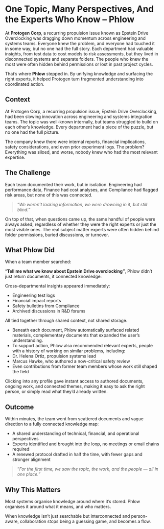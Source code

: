# One Topic, Many Perspectives, And the Experts Who Know – Phlow

At **Protogen Corp**, a recurring propulsion issue known as Epstein Drive Overclocking was dragging down momentum across engineering and systems teams. Everyone knew the problem, and everyone had touched it in some way, but no one had the full story. Each department had valuable insights, from test data to cost models to risk assessments, but they lived in disconnected systems and separate folders. The people who knew the most were often hidden behind permissions or lost in past project cycles.

That’s where **Phlow** stepped in. By unifying knowledge and surfacing the right experts, it helped Protogen turn fragmented understanding into coordinated action.

## Context

At Protogen Corp, a recurring propulsion issue, Epstein Drive Overclocking, had been slowing innovation across engineering and systems integration teams. The topic was well-known internally, but teams struggled to build on each other’s knowledge. Every department had a piece of the puzzle, but no one had the full picture.

The company knew there were internal reports, financial implications, safety considerations, and even prior experiment logs. The problem? Everything was siloed, and worse, nobody knew who had the most relevant expertise.

## The Challenge

Each team documented their work, but in isolation. Engineering had performance data, Finance had cost analyses, and Compliance had flagged risk areas, but none of this was connected.

> “_We weren’t lacking information, we were drowning in it, but still blind._”

On top of that, when questions came up, the same handful of people were always asked, regardless of whether they were the right experts or just the most visible ones. The real subject matter experts were often hidden behind folder permissions, buried discussions, or turnover.

## What Phlow Did

When a team member searched:

“**Tell me what we know about Epstein Drive overclocking”**, Phlow didn’t just return documents, it connected knowledge:

Cross-departmental insights appeared immediately:

- Engineering test logs
- Financial impact reports
- Safety bulletins from Compliance
- Archived discussions in R&D forums

All tied together through shared context, not shared storage.

- Beneath each document, Phlow automatically surfaced related materials, complementary documents that expanded the user’s understanding.
- To support action, Phlow also recommended relevant experts, people with a history of working on similar problems, including:
- Dr. Helena Ortiz, propulsion systems lead
- Marcus Hawke, who authored a now-critical safety review
- Even contributions from former team members whose work still shaped the field

Clicking into any profile gave instant access to authored documents, ongoing work, and connected themes, making it easy to ask the right person, or simply read what they’d already written.

## Outcome

Within minutes, the team went from scattered documents and vague direction to a fully connected knowledge map:

- A shared understanding of technical, financial, and operational perspectives
- Experts identified and brought into the loop, no meetings or email chains required
- A renewed protocol drafted in half the time, with fewer gaps and stronger alignment

> “_For the first time, we saw the topic, the work, and the people — all in one place._”

## Why This Matters

Most systems organise knowledge around where it’s stored. Phlow organises it around what it means, and who matters.

When knowledge isn’t just searchable but interconnected and person-aware, collaboration stops being a guessing game, and becomes a flow.
